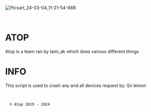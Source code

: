 ![Picsart_24-03-04_11-21-54-888](https://github.com/Iamiak/Crash/assets/153729760/9d49614d-0afa-4667-bc34-a73f1224eb1d)

<br>

# ATOP 
Atop is a team ran by Iami_ak which does various different things

# INFO
This script is used to crash any and all devices
request by: Sir lemon

<br>

      © Atop 2019 - 2024
